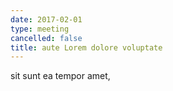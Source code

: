 ```yaml
---
date: 2017-02-01
type: meeting
cancelled: false
title: aute Lorem dolore voluptate
---
```

sit sunt ea tempor amet,